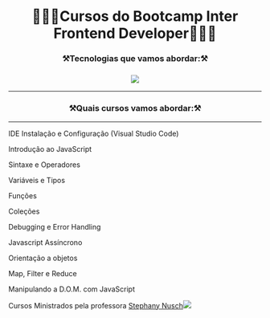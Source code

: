 <h1 align="center">🚀🚀🚧Cursos do Bootcamp Inter Frontend Developer🚧🚀🚀</h1>


 <h3 align="center">⚒️Tecnologias que vamos abordar:⚒️ </h3>
 
 <h3 align="center"><img src="https://img.shields.io/badge/JavaScript-F7DF1E?style=for-the-badge&logo=javascript&logoColor=black"></h3>
 <hr>

 <h3 align="center">⚒️Quais cursos vamos abordar:⚒️ </h3><hr>


IDE Instalação e Configuração (Visual Studio Code)

Introdução ao JavaScript

Sintaxe e Operadores

Variáveis e Tipos


Funções

Coleções


Debugging e Error Handling

Javascript Assíncrono

Orientação a objetos

Map, Filter e Reduce

Manipulando a D.O.M. com JavaScript


Cursos Ministrados pela professora <a href="https://github.com/stebsnusch">Stephany Nusch</a><img src="https://img.shields.io/badge/github-%23121011.svg?style=for-the-badge&logo=github&logoColor=white">

